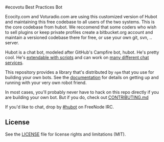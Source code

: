 #ecovotu Best Practices Bot

Ecocity.com and Voturadio.com are using this customized version of Hubot and maintaining this free
codebase to all users of the two systems. This is the core codebase from hubot. We reccomend that
some coders who wish to sell plugins or keep private profiles create a bitbucket.org account and maintain
a versioned codebase there for free, or use your own git, svn, .. server.


Hubot is a chat bot, modeled after GitHub's Campfire bot, hubot. He's pretty
cool. He's [extendable with scripts](http://hubot.github.com/docs/#scripts) and can work on [many
different chat services](https://hubot.github.com/docs/adapters/).

This repository provides a library that's distributed by `npm` that you
use for building your own bots.  See the [documentation](http://hubot.github.com/docs)
for details on getting up and running with your very own robot friend.

In most cases, you'll probably never have to hack on this repo directly if you
are building your own bot. But if you do, check out [CONTRIBUTING.md](CONTRIBUTING.md)

If you'd like to chat, drop by [#hubot](http://webchat.freenode.net/?channels=#hubot) on FreeNode IRC.

## License

See the [LICENSE](LICENSE.md) file for license rights and limitations (MIT).
